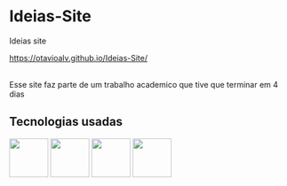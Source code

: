 # Ideias-Site
Ideias site

https://otavioalv.github.io/Ideias-Site/

<br>
Esse site faz parte de um trabalho academico que tive que terminar em 4 dias 

<h2>Tecnologias usadas</h2>
<div>
  <img src="https://cdn.jsdelivr.net/gh/devicons/devicon/icons/bootstrap/bootstrap-original-wordmark.svg" style="width: 70px"/>
  <img src="https://cdn.jsdelivr.net/gh/devicons/devicon/icons/html5/html5-original.svg" style="width: 70px"/>
  <img src="https://cdn.jsdelivr.net/gh/devicons/devicon/icons/css3/css3-original.svg" style="width: 70px"/>
  <img src="https://cdn.jsdelivr.net/gh/devicons/devicon/icons/javascript/javascript-plain.svg" style="width: 70px"/>
 </div>
          

